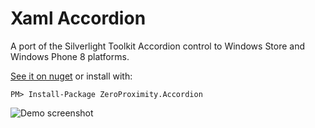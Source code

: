 Xaml Accordion
=======================

A port of the Silverlight Toolkit Accordion control to Windows Store and Windows Phone 8 platforms.

[See it on nuget][nuget] or install with:

    PM> Install-Package ZeroProximity.Accordion

![Demo screenshot](https://raw.github.com/brendankowitz/ZeroProximity.Accordion/master/Source/WinPhone.Demo/demoScreenshot.png)

[nuget]: https://nuget.org/packages/ZeroProximity.Accordion/
